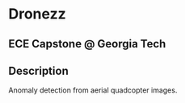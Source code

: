 # Dronezz

## ECE Capstone @ Georgia Tech

## Description

Anomaly detection from aerial quadcopter images.

